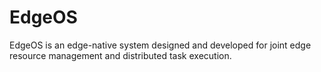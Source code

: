 # EdgeOS

EdgeOS is an edge-native system designed and developed for joint edge resource management and distributed task execution. 